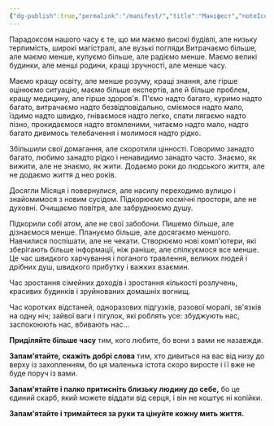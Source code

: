 ```yaml
---
{"dg-publish":true,"permalink":"/manifest/","title":"Маніфест","noteIcon":""}
---
```



Парадоксом нашого часу є те, що ми маємо високі будівлі, але низьку терпимість, широкі магістралі, але вузькі погляди.Витрачаємо більше, але маємо менше, купуємо більше, але радіємо менше. Маємо великі будинки, але менші родини, кращі зручності, але менше часу.

Маємо кращу освіту, але менше розуму, кращі знання, але гірше оцінюємо ситуацію, маємо більше експертів, але й більше проблем, кращу медицину, але гірше здоров'я. П'ємо надто багато, куримо надто багато, витрачаємо надто безвідповідально, сміємося надто мало, їздимо надто швидко, гніваємося надто легко, спати лягаємо надто пізно, прокидаємося надто втомленими, читаємо надто мало, надто багато дивимось телебачення і молимося надто рідко.

Збільшили свої домагання, але скоротили цінності. Говоримо занадто багато, любимо занадто рідко і ненавидимо занадто часто. Знаємо, як вижити, але не знаємо, як жити. Додаємо роки до людського життя, але не додаємо життя д нео років.

Досягли Місяця і повернулися, але насилу переходимо вулицю і знайомимося з новим сусідом. Підкорюємо космічні простори, але не духовні. Очищаємо повітря, але забруднюємо душу.

Підкорили собі атом, але не свої забобони. Пишемо більше, але дізнаємося менше. Плануємо більше, але досягаємо меншого. Навчилися поспішати, але не чекати. Створюємо нові комп'ютери, які зберігають більше інформації, ніж раніше, але спілкуємося все менше. Це час швидкого харчування і поганого травлення, великих людей і дрібних душ, швидкого прибутку і важких взаємин.

Час зростання сімейних доходів і зростання кількості розлучень, красивих будинків і зруйнованих домашніх вогнищ.

Час коротких відстаней, одноразових підгузків, разової моралі, зв'язків на одну ніч; зайвої ваги і пігулок, які роблять усе: збуджують нас, заспокоюють нас, вбивають нас...

**Приділяйте більше часу** тим, кого любите, бо вони з вами не назавжди.

**Запам'ятайте, скажіть добрі слова** тим, хто дивиться на вас від низу до верху із захопленням, бо ця маленька істота скоро виросте і її вже не буде поруч із вами.

**Запам'ятайте і палко притисніть близьку людину до себе,** бо це єдиний скарб, який можете віддати від серця, і він не коштує ні копійки.

**Запам'ятайте і тримайтеся за руки та цінуйте кожну мить життя.**